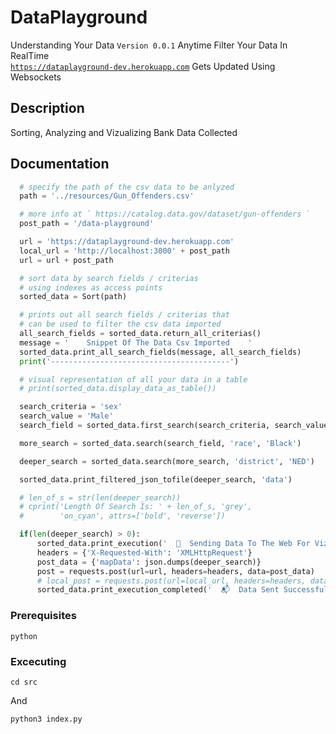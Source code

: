 #  DataPlayground

Understanding Your Data `Version 0.0.1`
Anytime Filter Your Data In RealTime <br /> [`https://dataplayground-dev.herokuapp.com`](https://dataplayground-dev.herokuapp.com) Gets Updated
Using Websockets

## Description
Sorting, Analyzing and Vizualizing Bank Data Collected

## Documentation
```python
  # specify the path of the csv data to be anlyzed
  path = '../resources/Gun_Offenders.csv'

  # more info at ` https://catalog.data.gov/dataset/gun-offenders `
  post_path = '/data-playground'

  url = 'https://dataplayground-dev.herokuapp.com'
  local_url = 'http://localhost:3000' + post_path
  url = url + post_path

  # sort data by search fields / criterias
  # using indexes as access points
  sorted_data = Sort(path)

  # prints out all search fields / criterias that
  # can be used to filter the csv data imported
  all_search_fields = sorted_data.return_all_criterias()
  message = '    Snippet Of The Data Csv Imported    '
  sorted_data.print_all_search_fields(message, all_search_fields)
  print('----------------------------------------')

  # visual representation of all your data in a table
  # print(sorted_data.display_data_as_table())

  search_criteria = 'sex'
  search_value = 'Male'
  search_field = sorted_data.first_search(search_criteria, search_value)

  more_search = sorted_data.search(search_field, 'race', 'Black')

  deeper_search = sorted_data.search(more_search, 'district', 'NED')

  sorted_data.print_filtered_json_tofile(deeper_search, 'data')

  # len_of_s = str(len(deeper_search))
  # cprint('Length Of Search Is: ' + len_of_s, 'grey',
  #        'on_cyan', attrs=['bold', 'reverse'])

  if(len(deeper_search) > 0):
      sorted_data.print_execution('  📩  Sending Data To The Web For Vizualization  ')
      headers = {'X-Requested-With': 'XMLHttpRequest'}
      post_data = {'mapData': json.dumps(deeper_search)}
      post = requests.post(url=url, headers=headers, data=post_data)
      # local_post = requests.post(url=local_url, headers=headers, data=post_data)
      sorted_data.print_execution_completed('  📬  Data Sent Successfully ')
```

### Prerequisites
```
python
```

### Excecuting
```
cd src
```

And

```
python3 index.py
```
